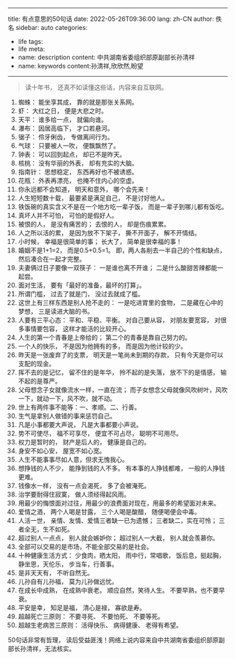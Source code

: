 
---
title: 有点意思的50句话
date: 2022-05-26T09:36:00
lang: zh-CN
author: 佚名
sidebar: auto
categories:
 - life
tags:
 - life
meta:
  - name: description
    content: 中共湖南省委组织部原副部长孙清祥
  - name: keywords
    content:孙清祥,欣欣然,盼望
---

> 读十年书， 还真不如读懂这些话，内容来自互联网。

<!-- more -->

1. 蜘蛛： 能坐享其成， 靠的就是那张关系网。 
2. 虾： 大红之日， 便是大悲之时。 
3. 天平： 谁多给一点， 就偏向谁。 
4. 瀑布： 因居高临下， 才口若悬河。 
5. 锯子： 伶牙俐齿， 专做离间行为。 
6. 气球： 只要被人一吹， 便飘飘然了。 
7. 钟表： 可以回到起点， 却已不是昨天。 
8. 核桃： 没有华丽的外表， 却有充实的大脑。 
9. 指南针： 思想稳定， 东西再好也不被诱惑。 
10. 花瓶： 外表再漂亮， 也掩不住内心的空虚。 
11. 你永远都不会知道， 明天和意外， 哪个会先来！ 
12. 人生短短数十载， 最要紧是满足自己， 不是讨好他人。 
13. 铁饭碗的真实含义不是在一个地方吃一辈子饭， 而是一辈子到哪儿都有饭吃。 
14. 真坏人并不可怕， 可怕的是假好人。 
15. 被恨的人， 是没有痛苦的； 去恨的人， 却是伤痕累累。 
16. 人之所以活的累， 是因为放不下架子， 撕不开面子， 解不开情结。 
17. 小时候， 幸福是很简单的事； 长大了， 简单是很幸福的事！ 
18. 婚姻不是1+1=2， 而是0.5+0.5=1。 即，两人各削去一半自己的个性和缺点， 然后凑合在一起才完整。 
19. 夫妻俩过日子要像一双筷子： 一是谁也离不开谁； 二是什么酸甜苦辣都能一起尝。 
20. 面对生活， 要有「最好的准备，最坏的打算」。 
21. 所谓门槛， 过去了就是门， 没过去就成了槛。 
22. 这世上有三样东西是别人抢不走的： 一是吃进胃里的食物， 二是藏在心中的梦想， 三是读进大脑的书。 
23. 人要有三平心态： 平和、平稳、平衡。 对自己要从容， 对朋友要宽容， 对很多事情要包容， 这样才能活的比较开心。 
24. 人生的第一个青春是上帝给的； 第二个的青春是靠自己努力的。 
25. 一个人的快乐， 不是因为他拥有的多， 而是因为他计较的少。 
26. 昨天是一张废弃了的支票， 明天是一笔尚未到期的存款， 只有今天是你可以支配的现金。 
27. 挥不去的是记忆， 留不住的是年华， 拎不起的是失落， 放不下的是情感， 输不起的是尊严。 
28. 父母想念子女就像流水一样，一直在流； 而子女想念父母就像风吹树叶，风吹一下，就动一下，风不吹，就不动。 
29. 世上有两件事不能等：一、孝顺。二、行善。 
30. 生气是拿别人做错的事来惩罚自己。 
31. 凡是小事都要大声说， 凡是大事都要小声说。 
32. 势不可使尽， 福不可享尽， 便宜不可占尽， 聪明不可用尽。 
33. 权力是暂时的， 财产是后人的， 健康是自己的。 
34. 身安不如心安， 屋宽不如心宽。 
35. 人生不能事事尽如人意，但求无愧我心。 
36. 想挣钱的人不少， 能挣到钱的人不多。 有本事的人挣钱都难， 一般的人挣钱更难。 
37. 钱像水一样， 没有一点会渴死， 多了会被淹死。 
38. 治学要耐得住寂寞， 做人须经得起风雨。 
39. 用最少的悔恨面对过往，用最少的浪费面对现在，用最多的希望面对未来。 
40. 爱情之酒， 两个人喝是甘露， 三个人喝是酸醋， 随便喝便会中毒。 
41. 人活一世， 亲情、友情、爱情三者缺一已为遗憾； 三者缺二，实在可怜； 三者全无，生不如死。 
42. 超过别人一点点， 别人就会嫉妒你； 超过别人一大截， 别人就会羡慕你。 
43. 全部可以交易的是市场，不能全部交易的是社会。 
44. 十种健康生活方式： 少食肉，晒太阳， 雨中行，常唱歌， 饭后息，挺起胸， 静坐思，天伦乐， 步当车，行善事。 
45. 是非天天有， 不听自然无。 
46. 儿孙自有儿孙福， 莫为儿孙做远忧。 
47. 在成长中成熟， 在成熟中衰老。 顺应自然，笑待人生。 不要早熟，也不要早衰。 
48. 平安是幸， 知足是福， 清心是禄， 寡欲是寿。 
49. 超越死亡三原则： 不要寻死、 不要怕死、 不要等死。 
50. 超越生老病苦三原则： 活得快乐、 病得健康、 老得有希望。 

50句话非常有哲理， 读后受益匪浅！网络上说内容来自中共湖南省委组织部原副部长孙清祥，无法核实。 